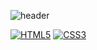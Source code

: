 ![header](https://capsule-render.vercel.app/api?type=wave&color=random&height=300&section=header&text=최예림의%20GitHub&fontSize=50)


[![HTML5](https://img.shields.io/badge/HTML5-E34F26?style=flat-square&logo=HTML5&logoColor=black)](github.com/Joowon0220/TODO-List) 
[![CSS3](https://img.shields.io/badge/CSS3-#1572B6?style=flat-square&logo=CSS3&logoColor=black)](github.com/Joowon0220/TODO-List) 
